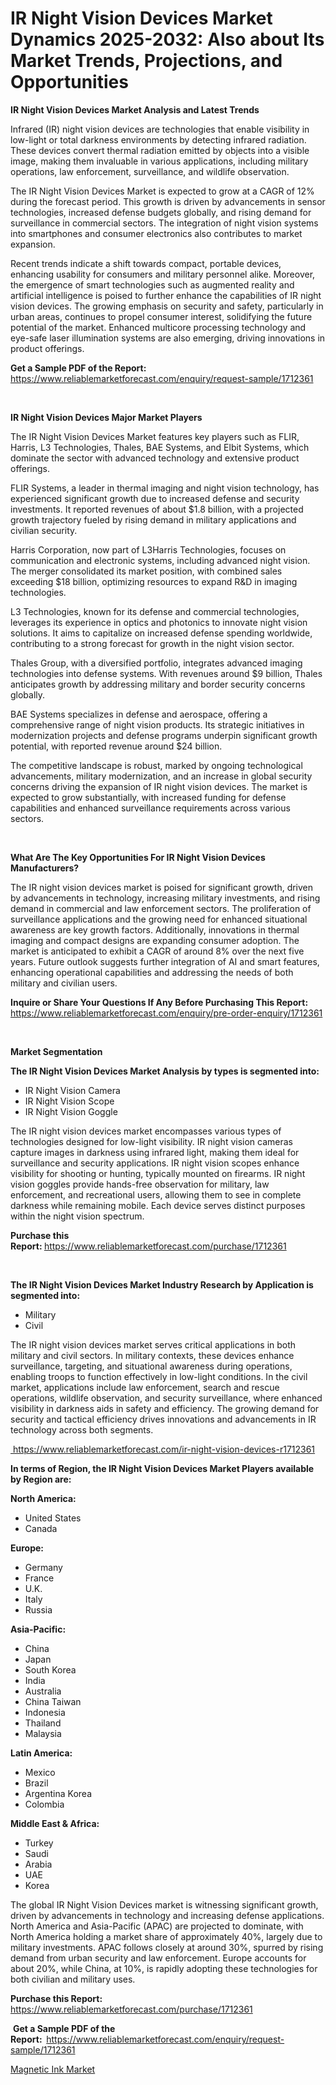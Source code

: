 <p><h1>IR Night Vision Devices Market Dynamics 2025-2032: Also about Its Market Trends, Projections, and Opportunities</h1></p><p><strong>IR Night Vision Devices Market Analysis and Latest Trends</strong></p>
<p><p>Infrared (IR) night vision devices are technologies that enable visibility in low-light or total darkness environments by detecting infrared radiation. These devices convert thermal radiation emitted by objects into a visible image, making them invaluable in various applications, including military operations, law enforcement, surveillance, and wildlife observation.</p><p>The IR Night Vision Devices Market is expected to grow at a CAGR of 12% during the forecast period. This growth is driven by advancements in sensor technologies, increased defense budgets globally, and rising demand for surveillance in commercial sectors. The integration of night vision systems into smartphones and consumer electronics also contributes to market expansion. </p><p>Recent trends indicate a shift towards compact, portable devices, enhancing usability for consumers and military personnel alike. Moreover, the emergence of smart technologies such as augmented reality and artificial intelligence is poised to further enhance the capabilities of IR night vision devices. The growing emphasis on security and safety, particularly in urban areas, continues to propel consumer interest, solidifying the future potential of the market. Enhanced multicore processing technology and eye-safe laser illumination systems are also emerging, driving innovations in product offerings.</p></p>
<p><strong>Get a Sample PDF of the Report:&nbsp;</strong> <a href="https://www.reliablemarketforecast.com/enquiry/request-sample/1712361?utm_campaign=2413&utm_medium=2&utm_source=Github&utm_content=ia&utm_term=28032025&utm_id=ir-night-vision-devices">https://www.reliablemarketforecast.com/enquiry/request-sample/1712361</a></p>
<p>&nbsp;</p>
<p><strong>IR Night Vision Devices Major Market Players</strong></p>
<p><p>The IR Night Vision Devices Market features key players such as FLIR, Harris, L3 Technologies, Thales, BAE Systems, and Elbit Systems, which dominate the sector with advanced technology and extensive product offerings. </p><p>FLIR Systems, a leader in thermal imaging and night vision technology, has experienced significant growth due to increased defense and security investments. It reported revenues of about $1.8 billion, with a projected growth trajectory fueled by rising demand in military applications and civilian security.</p><p>Harris Corporation, now part of L3Harris Technologies, focuses on communication and electronic systems, including advanced night vision. The merger consolidated its market position, with combined sales exceeding $18 billion, optimizing resources to expand R&D in imaging technologies.</p><p>L3 Technologies, known for its defense and commercial technologies, leverages its experience in optics and photonics to innovate night vision solutions. It aims to capitalize on increased defense spending worldwide, contributing to a strong forecast for growth in the night vision sector.</p><p>Thales Group, with a diversified portfolio, integrates advanced imaging technologies into defense systems. With revenues around $9 billion, Thales anticipates growth by addressing military and border security concerns globally.</p><p>BAE Systems specializes in defense and aerospace, offering a comprehensive range of night vision products. Its strategic initiatives in modernization projects and defense programs underpin significant growth potential, with reported revenue around $24 billion.</p><p>The competitive landscape is robust, marked by ongoing technological advancements, military modernization, and an increase in global security concerns driving the expansion of IR night vision devices. The market is expected to grow substantially, with increased funding for defense capabilities and enhanced surveillance requirements across various sectors.</p></p>
<p>&nbsp;</p>
<p><strong>What Are The Key Opportunities For IR Night Vision Devices Manufacturers?</strong></p>
<p><p>The IR night vision devices market is poised for significant growth, driven by advancements in technology, increasing military investments, and rising demand in commercial and law enforcement sectors. The proliferation of surveillance applications and the growing need for enhanced situational awareness are key growth factors. Additionally, innovations in thermal imaging and compact designs are expanding consumer adoption. The market is anticipated to exhibit a CAGR of around 8% over the next five years. Future outlook suggests further integration of AI and smart features, enhancing operational capabilities and addressing the needs of both military and civilian users.</p></p>
<p><strong>Inquire or Share Your Questions If Any Before Purchasing This Report:</strong> <a href="https://www.reliablemarketforecast.com/enquiry/pre-order-enquiry/1712361?utm_campaign=2413&utm_medium=2&utm_source=Github&utm_content=ia&utm_term=28032025&utm_id=ir-night-vision-devices">https://www.reliablemarketforecast.com/enquiry/pre-order-enquiry/1712361</a></p>
<p>&nbsp;</p>
<p><strong>Market Segmentation</strong></p>
<p><strong>The IR Night Vision Devices Market Analysis by types is segmented into:</strong></p>
<p><ul><li>IR Night Vision Camera</li><li>IR Night Vision Scope</li><li>IR Night Vision Goggle</li></ul></p>
<p><p>The IR night vision devices market encompasses various types of technologies designed for low-light visibility. IR night vision cameras capture images in darkness using infrared light, making them ideal for surveillance and security applications. IR night vision scopes enhance visibility for shooting or hunting, typically mounted on firearms. IR night vision goggles provide hands-free observation for military, law enforcement, and recreational users, allowing them to see in complete darkness while remaining mobile. Each device serves distinct purposes within the night vision spectrum.</p></p>
<p><strong>Purchase this Report:&nbsp;</strong><a href="https://www.reliablemarketforecast.com/purchase/1712361?utm_campaign=2413&utm_medium=2&utm_source=Github&utm_content=ia&utm_term=28032025&utm_id=ir-night-vision-devices">https://www.reliablemarketforecast.com/purchase/1712361</a></p>
<p>&nbsp;</p>
<p><strong>The IR Night Vision Devices Market Industry Research by Application is segmented into:</strong></p>
<p><ul><li>Military</li><li>Civil</li></ul></p>
<p><p>The IR night vision devices market serves critical applications in both military and civil sectors. In military contexts, these devices enhance surveillance, targeting, and situational awareness during operations, enabling troops to function effectively in low-light conditions. In the civil market, applications include law enforcement, search and rescue operations, wildlife observation, and security surveillance, where enhanced visibility in darkness aids in safety and efficiency. The growing demand for security and tactical efficiency drives innovations and advancements in IR technology across both segments.</p></p>
<p><a href="https://www.reliablemarketforecast.com/ir-night-vision-devices-r1712361?utm_campaign=2413&utm_medium=2&utm_source=Github&utm_content=ia&utm_term=28032025&utm_id=ir-night-vision-devices">&nbsp;https://www.reliablemarketforecast.com/ir-night-vision-devices-r1712361</a></p>
<p><strong>In terms of Region, the IR Night Vision Devices Market Players available by Region are:</strong></p>
<p>
    <p> <strong> North America: </strong>
        <ul>
            <li>United States</li>
            <li>Canada</li>
        </ul>
        </p> 
    <p> <strong> Europe: </strong>
        <ul>
            <li>Germany</li>
            <li>France</li>
            <li>U.K.</li>
            <li>Italy</li>
            <li>Russia</li>
        </ul>
        </p> 
    <p> <strong> Asia-Pacific: </strong>
        <ul>
            <li>China</li>
            <li>Japan</li>
            <li>South Korea</li>
            <li>India</li>
            <li>Australia</li>
            <li>China Taiwan</li>
            <li>Indonesia</li>
            <li>Thailand</li>
            <li>Malaysia</li>
        </ul>
        </p> 
    <p> <strong> Latin America: </strong>
        <ul>
            <li>Mexico</li>
            <li>Brazil</li>
            <li>Argentina Korea</li>
            <li>Colombia</li>
        </ul>
        </p> 
    <p> <strong> Middle East & Africa: </strong>
        <ul>
            <li>Turkey</li>
            <li>Saudi</li>
            <li>Arabia</li>
            <li>UAE</li>
            <li>Korea</li>
        </ul>
    </p>
    </p>
<p><p>The global IR Night Vision Devices market is witnessing significant growth, driven by advancements in technology and increasing defense applications. North America and Asia-Pacific (APAC) are projected to dominate, with North America holding a market share of approximately 40%, largely due to military investments. APAC follows closely at around 30%, spurred by rising demand from urban security and law enforcement. Europe accounts for about 20%, while China, at 10%, is rapidly adopting these technologies for both civilian and military uses.</p></p>
<p><strong>Purchase this Report: </strong><a href="https://www.reliablemarketforecast.com/purchase/1712361?utm_campaign=2413&utm_medium=2&utm_source=Github&utm_content=ia&utm_term=28032025&utm_id=ir-night-vision-devices">https://www.reliablemarketforecast.com/purchase/1712361</a></p>
<p>&nbsp;<strong>Get a Sample PDF of the Report:&nbsp;&nbsp;</strong><a href="https://www.reliablemarketforecast.com/enquiry/request-sample/1712361?utm_campaign=2413&utm_medium=2&utm_source=Github&utm_content=ia&utm_term=28032025&utm_id=ir-night-vision-devices">https://www.reliablemarketforecast.com/enquiry/request-sample/1712361</a></p>
<p><strong></strong></p>
<p><p><a href="https://github.com/petbigbeepjn/Market-Research-Report-List-2/blob/main/magnetic-ink-market.md?utm_campaign=2413&utm_medium=2&utm_source=Github&utm_content=ia&utm_term=28032025&utm_id=ir-night-vision-devices">Magnetic Ink Market</a></p></p>